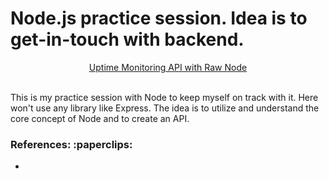 # Node.js practice session. Idea is to get-in-touch with backend.

<div align="center"><a href="">Uptime Monitoring API
with Raw Node</a></div><br>
</div>

<div>
<p align="left">This is my practice session with Node to keep myself on track with it. Here won't use any library like Express. The idea is to utilize and understand the core concept of Node and to create an API.</p>

</div>
<h3 align="left">References: :paperclips:</h3>
<ul>
<li></li>
</ul>